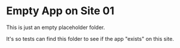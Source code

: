 # Empty App on Site 01

This is just an empty placeholder folder.

It's so tests can find this folder to see if the app "exists" on this site.

